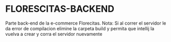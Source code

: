 # FLORESCITAS-BACKEND
Parte back-end de la e-commerce Florecitas. 
Nota: Si al correr el servidor le da error de compilacion elimine la carpeta build y permita que intellij la vuelva a crear y corra el servidor nuevamente
